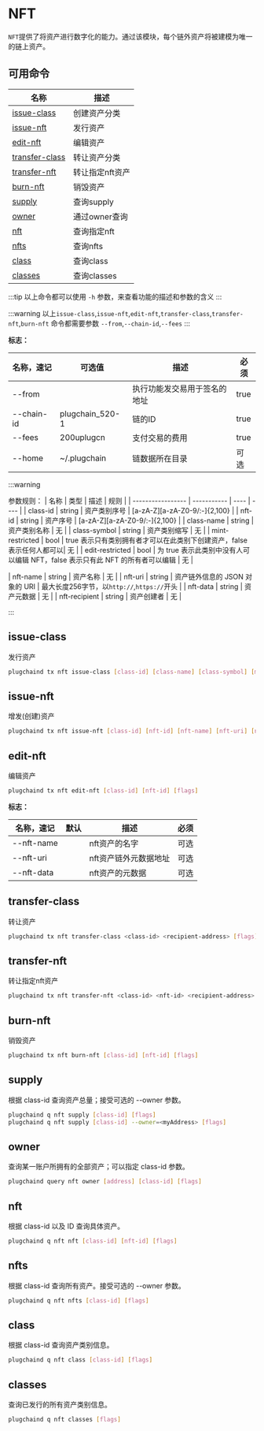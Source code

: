 # NFT

`NFT`提供了将资产进行数字化的能力。通过该模块，每个链外资产将被建模为唯一的链上资产。

## 可用命令

| 名称                                   | 描述           |
| ------------------------------------  | -------------  |
| [issue-class](#issue-class)           | 创建资产分类     |
| [issue-nft](#issue-nft)               | 发行资产        |
| [edit-nft](#edit-nft)                 | 编辑资产        |
| [transfer-class](#transfer-class)     | 转让资产分类     |
| [transfer-nft](#transfer-nft)         | 转让指定nft资产  |
| [burn-nft](#burn-nft)                 | 销毁资产        |
| [supply](#supply)                     | 查询supply     |
| [owner](#owner)                       | 通过owner查询   |
| [nft](#nft)                           | 查询指定nft      |
| [nfts](#nfts)                         | 查询nfts  |
| [class](#class)                       | 查询class       |
| [classes](#classes)                   | 查询classes     |

:::tip
以上命令都可以使用 `-h` 参数，来查看功能的描述和参数的含义
:::

:::warning 
以上`issue-class`,`issue-nft`,`edit-nft`,`transfer-class`,`transfer-nft`,`burn-nft` 命令都需要参数 `--from`,`--chain-id`,`--fees`
:::

**标志：**

| 名称，速记  | 可选值 | 描述               | 必须 | 
| ----------- | ---- | ------------------ | ---- |
| --from       |      | 执行功能发交易用于签名的地址 |   true   |
| --chain-id |   plugchain_520-1   | 链的ID          |    true  |
| --fees      |   200uplugcn   | 支付交易的费用            |    true  |
| --home      |   ~/.plugchain   | 链数据所在目录            |    可选  |


:::warning

参数规则：
| 名称               | 类型           | 描述   | 规则 |
| ----------------- | -----------   | ----  |  ---- |
| class-id          | string        |  资产类别序号  | [a-zA-Z][a-zA-Z0-9/:-]{2,100} |
| nft-id            | string        |  资产序号  | [a-zA-Z][a-zA-Z0-9/:-]{2,100} |
| class-name        | string        |  资产类别名称  | 无 |
| class-symbol      |  string       |  资产类别缩写  | 无 |
| mint-restricted   | bool          |  true 表示只有类别拥有者才可以在此类别下创建资产，false 表示任何人都可以| 无 |
| edit-restricted   | bool          |  为 true 表示此类别中没有人可以编辑 NFT，false 表示只有此 NFT 的所有者可以编辑  | 无 |

| nft-name          | string        |  资产名称 | 无 |
| nft-uri           | string        |  资产链外信息的 JSON 对象的 URI | 最大长度256字节，以`http://`,`https://`开头 |
| nft-data          | string        |  资产元数据  | 无 |
| nft-recipient     | string        |  资产创建者 | 无 |

:::


## issue-class

发行资产

```bash
plugchaind tx nft issue-class [class-id] [class-name] [class-symbol] [mint-restricted] [edit-restricted] [schema-content or path to schema.json]  [flags]
```

## issue-nft

增发(创建)资产

```bash
plugchaind tx nft issue-nft [class-id] [nft-id] [nft-name] [nft-uri] [nft-data] [nft-recipient] [flags]
```


## edit-nft

编辑资产

```bash
plugchaind tx nft edit-nft [class-id] [nft-id] [flags]
```

**标志：**

| 名称，速记  | 默认  | 描述                   |  必须 |
| ---------- | ---- | ------------------   |  ---- |
| --nft-name |      | nft资产的名字         | 可选  | 
| --nft-uri  |      | nft资产链外元数据地址  | 可选  |
| --nft-data |      |nft资产的元数据        |  可选  |

## transfer-class

转让资产

```bash
plugchaind tx nft transfer-class <class-id> <recipient-address> [flags]
```

## transfer-nft

转让指定nft资产

```bash
plugchaind tx nft transfer-nft <class-id> <nft-id> <recipient-address> [flags]
```

## burn-nft

销毁资产

```bash
plugchaind tx nft burn-nft [class-id] [nft-id] [flags]
```


## supply

根据 class-id 查询资产总量；接受可选的 --owner 参数。


```bash
plugchaind q nft supply [class-id] [flags]
plugchaind q nft supply [class-id] --owner=<myAddress> [flags]
```

## owner

查询某一账户所拥有的全部资产；可以指定 class-id 参数。


```bash
plugchaind query nft owner [address] [class-id] [flags]
```

## nft

根据 class-id 以及 ID 查询具体资产。

```bash
plugchaind q nft nft [class-id] [nft-id] [flags]
```

## nfts

根据 class-id 查询所有资产。接受可选的 --owner 参数。

```bash
plugchaind q nft nfts [class-id] [flags]
```

## class

根据 class-id 查询资产类别信息。


```bash
plugchaind q nft class [class-id] [flags]
```

## classes

查询已发行的所有资产类别信息。

```bash
plugchaind q nft classes [flags]
```
